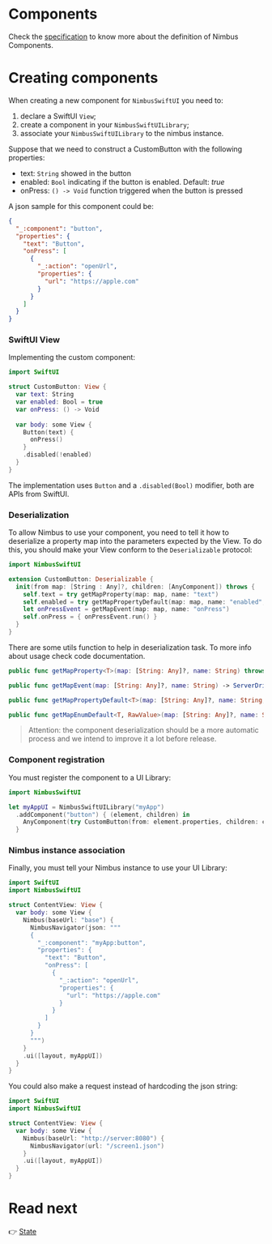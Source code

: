 # Components
Check the [specification](/specification/component.md) to know more about the definition of Nimbus Components. 

# Creating components

When creating a new component for `NimbusSwiftUI` you need to:
1. declare a SwiftUI `View`;
1. create a component in your `NimbusSwiftUILibrary`;
1. associate your `NimbusSwiftUILibrary` to the nimbus instance.

Suppose that we need to construct a CustomButton with the following properties:
- text: `String` showed in the button
- enabled: `Bool` indicating if the button is enabled. Default: _true_
- onPress: `() -> Void` function triggered when the button is pressed

A json sample for this component could be:
```json
{
  "_:component": "button",
  "properties": {
    "text": "Button",
    "onPress": [
      {
        "_:action": "openUrl",
        "properties": {
          "url": "https://apple.com"
        }
      }
    ]
  }
}
```

### SwiftUI View
Implementing the custom component:

```swift
import SwiftUI

struct CustomButton: View {
  var text: String
  var enabled: Bool = true
  var onPress: () -> Void
  
  var body: some View {
    Button(text) {
      onPress()
    }
    .disabled(!enabled)
  }
}
```

The implementation uses `Button` and a `.disabled(Bool)` modifier, both are APIs from SwiftUI.

### Deserialization

To allow Nimbus to use your component, you need to tell it how to deserialize a property map into the parameters expected by the View. To do
this, you should make your View conform to the `Deserializable` protocol:

```swift
import NimbusSwiftUI

extension CustomButton: Deserializable {
  init(from map: [String : Any]?, children: [AnyComponent]) throws {
    self.text = try getMapProperty(map: map, name: "text")
    self.enabled = try getMapPropertyDefault(map: map, name: "enabled", default: true)
    let onPressEvent = getMapEvent(map: map, name: "onPress")
    self.onPress = { onPressEvent.run() }
  }
}
```

There are some utils function to help in deserialization task. To more info about usage check code documentation.

```swift
public func getMapProperty<T>(map: [String: Any]?, name: String) throws -> T

public func getMapEvent(map: [String: Any]?, name: String) -> ServerDrivenEvent

public func getMapPropertyDefault<T>(map: [String: Any]?, name: String, default: T) throws -> T

public func getMapEnumDefault<T, RawValue>(map: [String: Any]?, name: String, default: T) throws -> T where T: RawRepresentable, RawValue == T.RawValue
```

> Attention: the component deserialization should be a more automatic process and we intend to improve it a lot before release.

### Component registration
You must register the component to a UI Library:

```swift
import NimbusSwiftUI

let myAppUI = NimbusSwiftUILibrary("myApp")
  .addComponent("button") { (element, children) in
    AnyComponent(try CustomButton(from: element.properties, children: children))
  }
```

### Nimbus instance association
Finally, you must tell your Nimbus instance to use your UI Library:

```swift
import SwiftUI
import NimbusSwiftUI

struct ContentView: View {
  var body: some View {
    Nimbus(baseUrl: "base") {
      NimbusNavigator(json: """
      {
        "_:component": "myApp:button",
        "properties": {
          "text": "Button",
          "onPress": [
            {
              "_:action": "openUrl",
              "properties": {
                "url": "https://apple.com"
              }
            }
          ]
        }
      }
      """)
    }
    .ui([layout, myAppUI])
  }
}
```

You could also make a request instead of hardcoding the json string:

```swift
import SwiftUI
import NimbusSwiftUI

struct ContentView: View {
  var body: some View {
    Nimbus(baseUrl: "http://server:8080") {
      NimbusNavigator(url: "/screen1.json")
    }
    .ui([layout, myAppUI])
  }
}
```

# Read next
:point_right: [State](/state.md)
